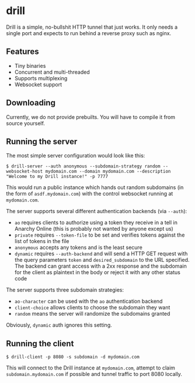 # drill

Drill is a simple, no-bullshit HTTP tunnel that just works. It only needs a single port and expects to run behind a reverse proxy such as nginx.

## Features

- Tiny binaries
- Concurrent and multi-threaded
- Supports multiplexing
- Websocket support

## Downloading

Currently, we do not provide prebuilts. You will have to compile it from source yourself.

## Running the server

The most simple server configuration would look like this:

`$ drill-server --auth anonymous --subdomain-strategy random --websocket-host mydomain.com --domain mydomain.com --description "Welcome to my Drill instance!" -p 7777`

This would run a public instance which hands out random subdomains (in the form of `asdf.mydomain.com`) with the control websocket running at `mydomain.com`.

The server supports several different authentication backends (via `--auth`):

- `ao` requires clients to authorize using a token they receive in a tell in Anarchy Online (this is probably not wanted by anyone except us)
- `private` requires `--token-file` to be set and verifies tokens against the list of tokens in the file
- `anonymous` accepts any tokens and is the least secure
- `dynamic` requires `--auth-backend` and will send a HTTP GET request with the query parameters `token` and `desired_subdomain` to the URL specified. The backend can grant access with a 2xx response and the subdomain for the client as plaintext in the body or reject it with any other status code

The server supports three subdomain strategies:

- `ao-character` can be used with the `ao` authentication backend
- `client-choice` allows clients to choose the subdomain they want
- `random` means the server will randomize the subdomains granted

Obviously, `dynamic` auth ignores this setting.

## Running the client

`$ drill-client -p 8080 -s subdomain -d mydomain.com`

This will connect to the Drill instance at `mydomain.com`, attempt to claim `subdomain.mydomain.com` if possible and tunnel traffic to port 8080 locally.

